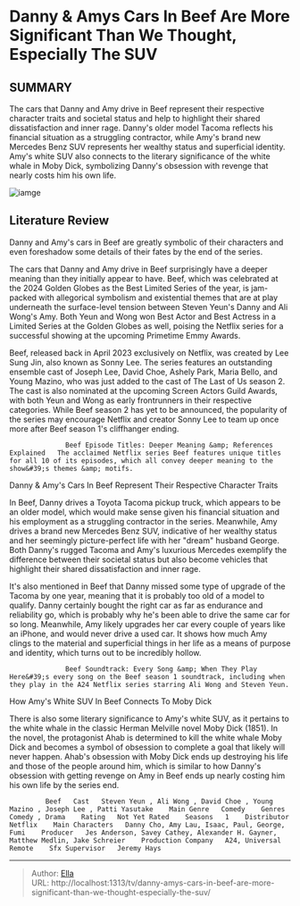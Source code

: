 # Danny &amp; Amys Cars In Beef Are More Significant Than We Thought, Especially The SUV


## SUMMARY 



  The cars that Danny and Amy drive in Beef represent their respective character traits and societal status and help to highlight their shared dissatisfaction and inner rage.   Danny&#39;s older model Tacoma reflects his financial situation as a struggling contractor, while Amy&#39;s brand new Mercedes Benz SUV represents her wealthy status and superficial identity.   Amy&#39;s white SUV also connects to the literary significance of the white whale in Moby Dick, symbolizing Danny&#39;s obsession with revenge that nearly costs him his own life.  

![iamge](https://static1.srcdn.com/wordpress/wp-content/uploads/2024/01/steven-yeun-ali-wong-in-beef.jpg)

## Literature Review
Danny and Amy&#39;s cars in Beef are greatly symbolic of their characters and even foreshadow some details of their fates by the end of the series.




The cars that Danny and Amy drive in Beef surprisingly have a deeper meaning than they initially appear to have. Beef, which was celebrated at the 2024 Golden Globes as the Best Limited Series of the year, is jam-packed with allegorical symbolism and existential themes that are at play underneath the surface-level tension between Steven Yeun&#39;s Danny and Ali Wong&#39;s Amy. Both Yeun and Wong won Best Actor and Best Actress in a Limited Series at the Golden Globes as well, poising the Netflix series for a successful showing at the upcoming Primetime Emmy Awards.




Beef, released back in April 2023 exclusively on Netflix, was created by Lee Sung Jin, also known as Sonny Lee. The series features an outstanding ensemble cast of Joseph Lee, David Choe, Ashely Park, Maria Bello, and Young Mazino, who was just added to the cast of The Last of Us season 2. The cast is also nominated at the upcoming Screen Actors Guild Awards, with both Yeun and Wong as early frontrunners in their respective categories. While Beef season 2 has yet to be announced, the popularity of the series may encourage Netflix and creator Sonny Lee to team up once more after Beef season 1&#39;s cliffhanger ending.

                  Beef Episode Titles: Deeper Meaning &amp; References Explained   The acclaimed Netflix series Beef features unique titles for all 10 of its episodes, which all convey deeper meaning to the show&#39;s themes &amp; motifs.    


 Danny &amp; Amy&#39;s Cars In Beef Represent Their Respective Character Traits 
          




In Beef, Danny drives a Toyota Tacoma pickup truck, which appears to be an older model, which would make sense given his financial situation and his employment as a struggling contractor in the series. Meanwhile, Amy drives a brand new Mercedes Benz SUV, indicative of her wealthy status and her seemingly picture-perfect life with her &#34;dream&#34; husband George. Both Danny&#39;s rugged Tacoma and Amy&#39;s luxurious Mercedes exemplify the difference between their societal status but also become vehicles that highlight their shared dissatisfaction and inner rage.

It&#39;s also mentioned in Beef that Danny missed some type of upgrade of the Tacoma by one year, meaning that it is probably too old of a model to qualify. Danny certainly bought the right car as far as endurance and reliability go, which is probably why he&#39;s been able to drive the same car for so long. Meanwhile, Amy likely upgrades her car every couple of years like an iPhone, and would never drive a used car. It shows how much Amy clings to the material and superficial things in her life as a means of purpose and identity, which turns out to be incredibly hollow.




                  Beef Soundtrack: Every Song &amp; When They Play   Here&#39;s every song on the Beef season 1 soundtrack, including when they play in the A24 Netflix series starring Ali Wong and Steven Yeun.    



 How Amy&#39;s White SUV In Beef Connects To Moby Dick 
         

There is also some literary significance to Amy&#39;s white SUV, as it pertains to the white whale in the classic Herman Melville novel Moby Dick (1851). In the novel, the protagonist Ahab is determined to kill the white whale Moby Dick and becomes a symbol of obsession to complete a goal that likely will never happen. Ahab&#39;s obsession with Moby Dick ends up destroying his life and those of the people around him, which is similar to how Danny&#39;s obsession with getting revenge on Amy in Beef ends up nearly costing him his own life by the series end.




             Beef   Cast   Steven Yeun , Ali Wong , David Choe , Young Mazino , Joseph Lee , Patti Yasutake    Main Genre   Comedy    Genres   Comedy , Drama    Rating   Not Yet Rated    Seasons   1    Distributor   Netflix    Main Characters   Danny Cho, Amy Lau, Isaac, Paul, George, Fumi    Producer   Jes Anderson, Savey Cathey, Alexander H. Gayner, Matthew Medlin, Jake Schreier    Production Company   A24, Universal Remote    Sfx Supervisor   Jeremy Hays       


---

> Author: [Ella](https://instagram.hk.cn/)  
> URL: http://localhost:1313/tv/danny-amys-cars-in-beef-are-more-significant-than-we-thought-especially-the-suv/  

